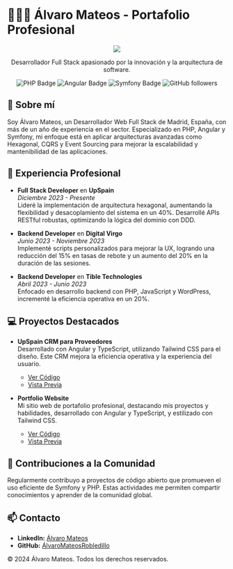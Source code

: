 # 👨🏻‍💻 Álvaro Mateos - Portafolio Profesional

<div align="center">
<a href="https://alvaromateos.dev/">
<img src="./public/alvaro_profile.webp">
</a>
<p>Desarrollador Full Stack apasionado por la innovación y la arquitectura de software.</p>
</div>

<div align="center">

![PHP Badge](https://img.shields.io/badge/PHP-777BB4?logo=php&logoColor=white&style=flat)
![Angular Badge](https://img.shields.io/badge/Angular-DD0031?logo=angular&logoColor=white&style=flat)
![Symfony Badge](https://img.shields.io/badge/Symfony-000000?logo=symfony&logoColor=white&style=flat)
![GitHub followers](https://img.shields.io/github/followers/alvaromateosrobledillo?label=follow&style=social)

</div>

## 📖 Sobre mí

Soy Álvaro Mateos, un Desarrollador Web Full Stack de Madrid, España, con más de un año de experiencia en el sector. Especializado en PHP, Angular y Symfony, mi enfoque está en aplicar arquitecturas avanzadas como Hexagonal, CQRS y Event Sourcing para mejorar la escalabilidad y mantenibilidad de las aplicaciones.

## 🌟 Experiencia Profesional

- **Full Stack Developer** en **UpSpain**  
  _Diciembre 2023 - Presente_  
  Lideré la implementación de arquitectura hexagonal, aumentando la flexibilidad y desacoplamiento del sistema en un 40%. Desarrollé APIs RESTful robustas, optimizando la lógica del dominio con DDD.

- **Backend Developer** en **Digital Virgo**  
  _Junio 2023 - Noviembre 2023_  
  Implementé scripts personalizados para mejorar la UX, logrando una reducción del 15% en tasas de rebote y un aumento del 20% en la duración de las sesiones.

- **Backend Developer** en **Tible Technologies**  
  _Abril 2023 - Junio 2023_  
  Enfocado en desarrollo backend con PHP, JavaScript y WordPress, incrementé la eficiencia operativa en un 20%.

## 💻 Proyectos Destacados

- **UpSpain CRM para Proveedores**  
  Desarrollado con Angular y TypeScript, utilizando Tailwind CSS para el diseño. Este CRM mejora la eficiencia operativa y la experiencia del usuario.

  - [Ver Código](#)
  - [Vista Previa](#)

- **Portfolio Website**  
  Mi sitio web de portafolio profesional, destacando mis proyectos y habilidades, desarrollado con Angular y TypeScript, y estilizado con Tailwind CSS.
  - [Ver Código](#)
  - [Vista Previa](#)

## 🤝 Contribuciones a la Comunidad

Regularmente contribuyo a proyectos de código abierto que promueven el uso eficiente de Symfony y PHP. Estas actividades me permiten compartir conocimientos y aprender de la comunidad global.

## 📫 Contacto

- **LinkedIn:** [Álvaro Mateos](https://www.linkedin.com/in/alvaromateos)
- **GitHub:** [ÁlvaroMateosRobledillo](https://github.com/alvaromateosrobledillo)

© 2024 Álvaro Mateos. Todos los derechos reservados.
